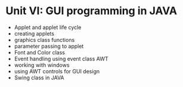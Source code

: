 # Unit VI: GUI programming in JAVA
- Applet and applet life cycle
- creating applets
- graphics class functions
- parameter passing to applet
- Font and Color class
- Event handling using event class AWT
- working with windows
- using AWT controls for GUI design
- Swing class in JAVA
